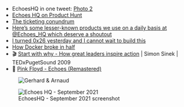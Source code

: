 - EchoesHQ in one tweet: [Photo 2](https://twitter.com/arnaudporterie/status/1438154680677371909/photo/2)
- [Echoes HQ on Product Hunt](https://www.producthunt.com/posts/echoes-hq)
- [The ticketing conundrum](https://www.echoeshq.com/post/the-ticketing-conundrum)
- [Here’s some lesser-known products we use on a daily basis at @Echoes_HQ which deserve a shoutout](https://twitter.com/arnaudporterie/status/1448586630391025668)
- [I turned 0x26 yesterday and I cannot wait to build this](https://twitter.com/arnaudporterie/status/1438173179118301192)
- [How Docker broke in half](https://www.infoworld.com/article/3632142/how-docker-broke-in-half.html)
- 🎬 [Start with why - How great leaders inspire action](https://www.youtube.com/watch?v=u4ZoJKF_VuA) | Simon Sinek | TEDxPugetSound 2009
- 🎸 [Pink Floyd - Echoes (Remastered)](https://www.youtube.com/watch?v=KBca3xf-j3o)

<figure class="richtext-figure richtext-figure--full">
  <img src="https://changelog-assets.s3.amazonaws.com/shipit/shipit-24--arnaud-porterie.jpg" alt="Gerhard & Arnaud" loading="lazy">
</figure>

<figure class="richtext-figure richtext-figure--full">
  <img src="https://changelog-assets.s3.amazonaws.com/shipit/shipit-24--echoes-screenshot-2021-09-15.jpg" alt="Echoes HQ - September 2021" loading="lazy">
  <figcaption><span>EchoesHQ - September 2021 screenshot</span></figcaption>
</figure>